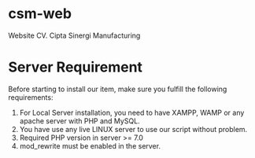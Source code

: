 # csm-web
Website CV. Cipta Sinergi Manufacturing

# Server Requirement
Before starting to install our item, make sure you fulfill the following requirements:
1. For Local Server installation, you need to have XAMPP, WAMP or any apache server with PHP and MySQL.
2. You have use any live LINUX server to use our script without problem.
3. Required PHP version in server >= 7.0
4. mod_rewrite must be enabled in the server.
